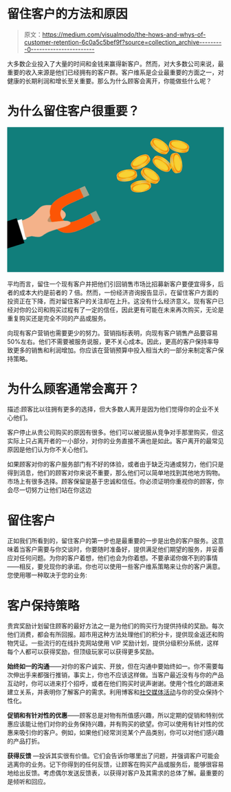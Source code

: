 # 留住客户的方法和原因

> 原文：<https://medium.com/visualmodo/the-hows-and-whys-of-customer-retention-6c0a5c5bef9f?source=collection_archive---------0----------------------->

大多数企业投入了大量的时间和金钱来赢得新客户。然而，对大多数公司来说，最重要的收入来源是他们已经拥有的客户群。客户维系是企业最重要的方面之一，对健康的长期利润和增长至关重要。那么为什么顾客会离开，你能做些什么呢？

# 为什么留住客户很重要？

![](img/b7d0bd1cb667ae8a2a3f33afb350b4c7.png)

平均而言，留住一个现有客户并把他们引回销售市场比招募新客户要便宜得多，后者的成本大约是前者的 7 倍。然而，一份经济咨询报告显示，在留住客户方面的投资正在下降，而对留住客户的关注却在上升。这没有什么经济意义。现有客户已经对你的公司和购买过程有了一定的信任，因此更有可能在未来再次购买，无论是重复购买还是完全不同的产品或服务。

向现有客户营销也需要更少的努力。营销指标表明，向现有客户销售产品要容易 50%左右。他们不需要被服务说服，更不关心成本。因此，更高的客户保持率导致更多的销售和利润增加。你应该在营销预算中投入相当大的一部分来制定客户保持策略。

# 为什么顾客通常会离开？

描述:顾客比以往拥有更多的选择，但大多数人离开是因为他们觉得你的企业不关心他们。

客户停止从贵公司购买的原因有很多。他们可以被说服从竞争对手那里购买，但这实际上只占离开者的一小部分，对你的业务直接不满也是如此。客户离开的最常见原因是他们认为你不关心他们。

如果顾客对你的客户服务部门有不好的体验，或者由于缺乏沟通或努力，他们只是得到消息，他们的顾客对你来说不重要，那么他们可以简单地找到其他地方购物。市场上有很多选择。顾客保留是基于忠诚和信任。你必须证明你重视你的顾客，你会尽一切努力让他们站在你这边

# 留住客户

正如我们所看到的，留住客户的第一步也是最重要的一步是出色的客户服务。这意味着当客户需要与你交谈时，你要随时准备好，提供满足他们期望的服务，并妥善应对任何问题。为你的客户着想，他们也会为你着想。不要承诺你做不到的事情——相反，要兑现你的承诺。你也可以使用一些客户维系策略来让你的客户满意。您使用哪一种取决于您的业务:

# 客户保持策略

贵宾奖励计划留住顾客的最好方法之一是为他们的购买行为提供持续的奖励。每次他们消费，都会有所回报。超市用这种方法处理他们的积分卡，提供现金返还和购物凭证。一些流行的在线扑克网站使用 VIP 奖励计划，提供分级积分系统，这样每个人都可以获得奖励，但顶级玩家可以获得更多奖励。

**始终如一的沟通**——对你的客户诚实、开放，但在沟通中要始终如一。你不需要每次伸出手来都强行推销，事实上，你也不应该这样做。当客户最近没有与你的产品互动时，你可以进来打个招呼，或者在他们购买时说声谢谢。使用个性化的跟进来建立关系，并表明你了解客户的需求。利用博客和[社交媒体活动](https://visualmodo.com/?s=social+media+campaigns&submit=Search)与你的受众保持个性化。

**促销和有针对性的优惠**——顾客总是对物有所值感兴趣，所以定期的促销和特别优惠应该能让他们对你的业务保持兴趣，并有购买的欲望。你可以使用有针对性的优惠来吸引你的客户。例如，如果他们经常浏览某个产品类别，你可以对他们感兴趣的产品打折。

**获得反馈** —投诉其实很有价值。它们会告诉你哪里出了问题，并强调客户可能会逃离你的业务。记下你得到的任何反馈，让顾客在购买产品或服务后，能够很容易地给出反馈。考虑偶尔发送反馈表，以获得对客户及其需求的总体了解。最重要的是倾听和回应。